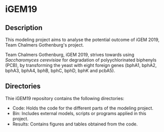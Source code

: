 # iGEM19

## Description
This modeling project aims to analyse the potential outcome of iGEM 2019, Team Chalmers Gothenburg's project.

Team Chalmers Gothenburg, iGEM 2019, strives towards using *Saccharomyces cerevisiae* for degradation of polyychlorinated biphenyls (PCB), by transforming the yeast with eight foreign genes (bphA1, bphA2, bphA3, bphA4, bphB, bphC, bphD, bphK and pcbA5).

## Directories

Thie iGEM19 repository contains the following directories:
* Code: Holds the code for the different parts of the modeling project.
* Bin: Includes external models, scripts or programs applied in this project.
* Results: Contains figures and tables obtained from the code. 

